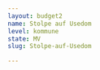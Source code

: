 ```yaml
---
layout: budget2
name: Stolpe auf Usedom
level: kommune
state: MV
slug: Stolpe-auf-Usedom

---
```



